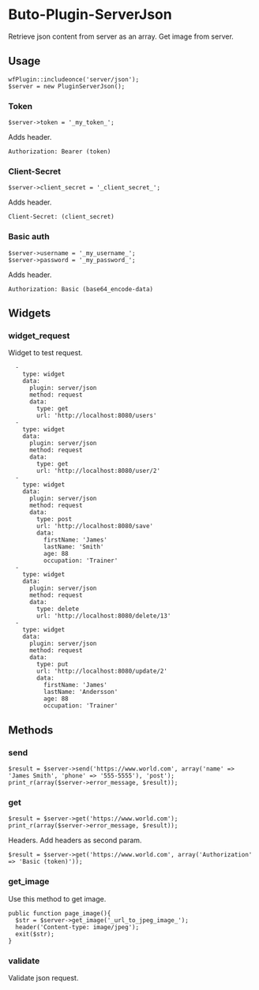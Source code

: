 # Buto-Plugin-ServerJson

<p>Retrieve json content from server as an array.
Get image from server.</p>

<a name="key_0"></a>

## Usage

<pre><code>wfPlugin::includeonce('server/json');
$server = new PluginServerJson();</code></pre>

<a name="key_0_0"></a>

### Token

<pre><code>$server-&gt;token = '_my_token_';</code></pre>
<p>Adds header.</p>
<pre><code>Authorization: Bearer (token)</code></pre>

<a name="key_0_1"></a>

### Client-Secret

<pre><code>$server-&gt;client_secret = '_client_secret_';</code></pre>
<p>Adds header.</p>
<pre><code>Client-Secret: (client_secret)</code></pre>

<a name="key_0_2"></a>

### Basic auth

<pre><code>$server-&gt;username = '_my_username_';
$server-&gt;password = '_my_password_';</code></pre>
<p>Adds header.</p>
<pre><code>Authorization: Basic (base64_encode-data)</code></pre>

<a name="key_1"></a>

## Widgets



<a name="key_1_0"></a>

### widget_request

<p>Widget to test request.</p>
<pre><code>  -
    type: widget
    data:
      plugin: server/json
      method: request
      data:
        type: get
        url: 'http://localhost:8080/users'
  -
    type: widget
    data:
      plugin: server/json
      method: request
      data:
        type: get
        url: 'http://localhost:8080/user/2'
  -
    type: widget
    data:
      plugin: server/json
      method: request
      data:
        type: post
        url: 'http://localhost:8080/save'
        data:
          firstName: 'James'
          lastName: 'Smith'
          age: 88
          occupation: 'Trainer'
  -
    type: widget
    data:
      plugin: server/json
      method: request
      data:
        type: delete
        url: 'http://localhost:8080/delete/13'
  -
    type: widget
    data:
      plugin: server/json
      method: request
      data:
        type: put
        url: 'http://localhost:8080/update/2'
        data:
          firstName: 'James'
          lastName: 'Andersson'
          age: 88
          occupation: 'Trainer'</code></pre>

<a name="key_2"></a>

## Methods



<a name="key_2_0"></a>

### send

<pre><code>$result = $server-&gt;send('https://www.world.com', array('name' =&gt; 'James Smith', 'phone' =&gt; '555-5555'), 'post');
print_r(array($server-&gt;error_message, $result));</code></pre>

<a name="key_2_1"></a>

### get

<pre><code>$result = $server-&gt;get('https://www.world.com');
print_r(array($server-&gt;error_message, $result));</code></pre>
<p>Headers.
Add headers as second param.</p>
<pre><code>$result = $server-&gt;get('https://www.world.com', array('Authorization' =&gt; 'Basic (token)'));</code></pre>

<a name="key_2_2"></a>

### get_image

<p>Use this method to get image.</p>
<pre><code>public function page_image(){
  $str = $server-&gt;get_image('_url_to_jpeg_image_');
  header('Content-type: image/jpeg');
  exit($str);
}</code></pre>

<a name="key_2_3"></a>

### validate

<p>Validate json request.</p>

